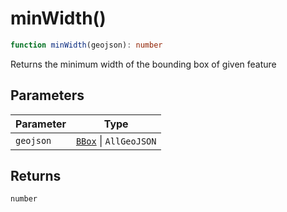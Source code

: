 # minWidth()

```ts
function minWidth(geojson): number
```

Returns the minimum width of the bounding box of given feature

## Parameters

| Parameter | Type |
| ------ | ------ |
| `geojson` | [`BBox`](../type-aliases/BBox.md) \| `AllGeoJSON` |

## Returns

`number`
